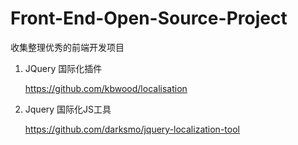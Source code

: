 # Front-End-Open-Source-Project
收集整理优秀的前端开发项目

1. JQuery 国际化插件

   https://github.com/kbwood/localisation
   
2. Jquery 国际化JS工具

   https://github.com/darksmo/jquery-localization-tool
